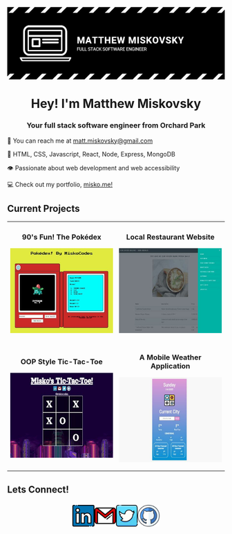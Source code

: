<img align="center" src="https://github.com/misko9251/mattmiskovsky/blob/main/images/banner.JPG">
<h1 align="center">Hey! I'm Matthew Miskovsky</h1>
<h3 align="center">Your full stack software engineer from Orchard Park</h3>

:wave: You can reach me at <a href="mailto:matt.miskovsky@gmail.com">matt.miskovsky@gmail.com</a>   

:brain: HTML, CSS, Javascript, React, Node, Express, MongoDB

:eye: Passionate about web development and web accessibility

:computer: Check out my portfolio, [misko.me!](https://misko.me/)

<h2>Current Projects</h2>
<div align="center">
  <table>
    <tr>
        <td width="50%">
          <h3 align="center">90's Fun! The Pokédex</h3>
          <p align="center">
          <img src="https://github.com/misko9251/mattmiskovsky/blob/main/images/dex.JPG">
          </p>
        </td>
        <td width="50%">
          <h3 align="center">Local Restaurant Website</h3>
          <p align="center">
          <img src="https://github.com/misko9251/mattmiskovsky/blob/main/images/byrd.JPG">
          </p>
        </td>
     </tr>
    <tr>
        <td width="50%">
          <h3 align="center">OOP Style Tic-Tac-Toe</h3>
          <p align="center">
          <img src="https://github.com/misko9251/mattmiskovsky/blob/main/images/game.JPG">
          </p>
        </td>
        <td width="50%">
          <h3 align="center">A Mobile Weather Application</h3> 
          <p align="center">
          <img src="https://github.com/misko9251/mattmiskovsky/blob/main/images/weather.JPG">  
          </p>
        </td>
    </tr>
 </table>
</div>

<h2>Lets Connect!</h2>
<h3 align="center"><a href="https://www.linkedin.com/in/matthew-miskovsky-698044bb/"><img width="10%" src="https://github.com/misko9251/mattmiskovsky/blob/main/images/linkedin.png"></a><a href="mailto: matt.miskovsky@gmail.com"><img width="10%" src="https://github.com/misko9251/mattmiskovsky/blob/main/images/gmail.png"></a><a href="https://twitter.com/miskocodes"><img width="10%" src="https://github.com/misko9251/mattmiskovsky/blob/main/images/twitter.png"></a><a href="https://github.com/misko9251"><img width="10%" src="https://github.com/misko9251/mattmiskovsky/blob/main/images/github.png"></a></h3>


<!-- https://github.com/misko9251/mattmiskovsky/blob/main/images/dex.JPG -->
